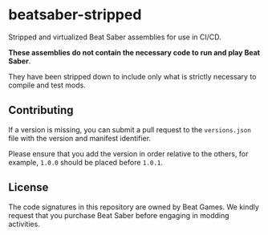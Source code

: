 # beatsaber-stripped

Stripped and virtualized Beat Saber assemblies for use in CI/CD.

**These assemblies do not contain the necessary code to run and play Beat Saber**.

They have been stripped down to include only what is strictly necessary to compile and test mods.

## Contributing

If a version is missing, you can submit a pull request to the `versions.json` file with the version and manifest identifier.

Please ensure that you add the version in order relative to the others, for example, `1.0.0` should be placed before `1.0.1`.

## License

The code signatures in this repository are owned by Beat Games. We kindly request that you purchase Beat Saber before engaging in modding activities.
